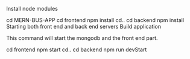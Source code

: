 Install node modules

cd MERN-BUS-APP
cd frontend
npm install
cd..
cd backend
npm install
Starting both front end and back end servers
Build application

This command will start the mongodb and the front end part.

cd frontend
npm start
cd..
cd backend
npm run devStart
